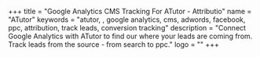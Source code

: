 +++
title = "Google Analytics CMS Tracking For ATutor - Attributio"
name = "ATutor"
keywords = "atutor, , google analytics, cms, adwords, facebook, ppc, attribution, track leads, conversion tracking"
description = "Connect Google Analytics with ATutor to find our where your leads are coming from. Track leads from the source - from search to ppc."
logo = ""
+++
